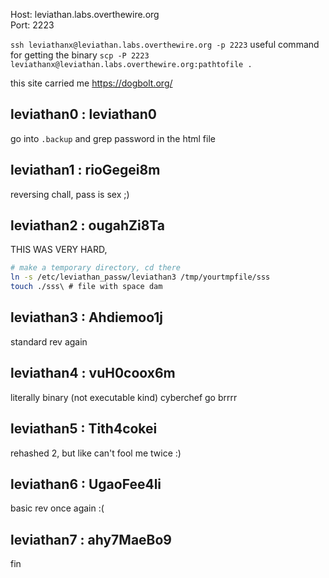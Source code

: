 Host: leviathan.labs.overthewire.org  
Port: 2223

`ssh leviathanx@leviathan.labs.overthewire.org -p 2223`
useful command for getting the binary
`scp -P 2223 leviathanx@leviathan.labs.overthewire.org:pathtofile .`

this site carried me 
https://dogbolt.org/ 

## leviathan0 : leviathan0
go into `.backup` and grep password in the html file

## leviathan1 : rioGegei8m
reversing chall, pass is sex ;)

## leviathan2 : ougahZi8Ta
THIS WAS VERY HARD,
```bash
# make a temporary directory, cd there
ln -s /etc/leviathan_passw/leviathan3 /tmp/yourtmpfile/sss
touch ./sss\ # file with space dam
```
## leviathan3 : Ahdiemoo1j
standard rev again

## leviathan4 : vuH0coox6m
literally binary (not executable kind)
cyberchef go brrrr

## leviathan5 : Tith4cokei
rehashed 2, but like can't fool me twice :)

## leviathan6 : UgaoFee4li
basic rev once again :(

## leviathan7 : ahy7MaeBo9
fin
